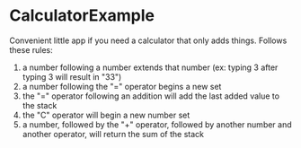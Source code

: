 # CalculatorExample
Convenient little app if you need a calculator that only adds things.  Follows these rules:

1) a number following a number extends that number (ex: typing 3 after typing 3 will result in "33")
2) a number following the "=" operator begins a new set
3) the "=" operator following an addition will add the last added value to the stack
4) the "C" operator will begin a new number set
5) a number, followed by the "+" operator, followed by another number and another operator, will return the sum of the stack

